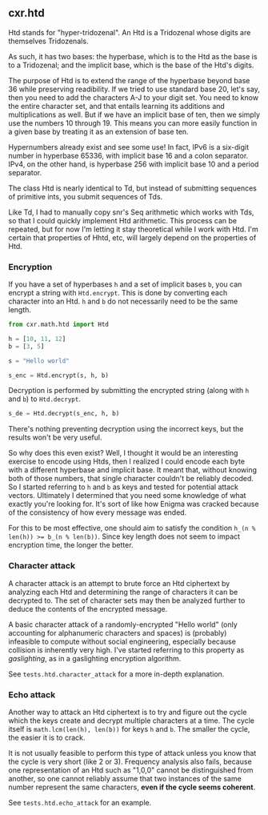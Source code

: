 ## cxr.htd

Htd stands for "hyper-tridozenal". An Htd is a Tridozenal whose digits are themselves Tridozenals.

As such, it has two bases: the hyperbase, which is to the Htd as the base is to a Tridozenal; and the implicit base, which is the base of the Htd's digits.

The purpose of Htd is to extend the range of the hyperbase beyond base 36 while preserving readibility. If we tried to use standard base 20, let's say, then you need to add the characters A-J to your digit set. You need to know the entire character set, and that entails learning its additions and multiplications as well. But if we have an implicit base of ten, then we simply use the numbers 10 through 19. This means you can more easily function in a given base by treating it as an extension of base ten.

Hypernumbers already exist and see some use! In fact, IPv6 is a six-digit number in hyperbase 65336, with implicit base 16 and a colon separator. IPv4, on the other hand, is hyperbase 256 with implicit base 10 and a period separator.

The class Htd is nearly identical to Td, but instead of submitting sequences of primitive ints, you submit sequences of Tds.

Like Td, I had to manually copy snr's Seq arithmetic which works with Tds, so that I could quickly implement Htd arithmetic. This process can be repeated, but for now I'm letting it stay theoretical while I work with Htd. I'm certain that properties of Hhtd, etc, will largely depend on the properties of Htd.

### Encryption

If you have a set of hyperbases `h` and a set of implicit bases `b`, you can encrypt a string with `Htd.encrypt`. This is done by converting each character into an Htd. `h` and `b` do not necessarily need to be the same length.

```python
from cxr.math.htd import Htd

h = [10, 11, 12]
b = [3, 5]

s = "Hello world"

s_enc = Htd.encrypt(s, h, b)
```

Decryption is performed by submitting the encrypted string (along with `h` and `b`) to `Htd.decrypt`.

```python
s_de = Htd.decrypt(s_enc, h, b)
```

There's nothing preventing decryption using the incorrect keys, but the results won't be very useful.

So why does this even exist? Well, I thought it would be an interesting exercise to encode using Htds, then I realized I could encode each byte with a different hyperbase and implicit base. It meant that, without knowing both of those numbers, that single character couldn't be reliably decoded. So I started referring to `h` and `b` as keys and tested for potential attack vectors. Ultimately I determined that you need some knowledge of what exactly you're looking for. It's sort of like how Enigma was cracked because of the consistency of how every message was ended.

For this to be most effective, one should aim to satisfy the condition `h_(n % len(h)) >= b_(n % len(b))`. Since key length does not seem to impact encryption time, the longer the better.

### Character attack

A character attack is an attempt to brute force an Htd ciphertext by analyzing each Htd and determining the range of characters it can be decrypted to. The set of character sets may then be analyzed further to deduce the contents of the encrypted message.

A basic character attack of a randomly-encrypted "Hello world" (only accounting for alphanumeric characters and spaces) is (probably) infeasible to compute without social engineering, especially because collision is inherently very high. I've started referring to this property as *gaslighting*, as in a gaslighting encryption algorithm.

See `tests.htd.character_attack` for a more in-depth explanation.

### Echo attack

Another way to attack an Htd ciphertext is to try and figure out the cycle which the keys create and decrypt multiple characters at a time. The cycle itself is `math.lcm(len(h), len(b))` for keys `h` and `b`. The smaller the cycle, the easier it is to crack.

It is not usually feasible to perform this type of attack unless you know that the cycle is very short (like 2 or 3). Frequency analysis also fails, because one representation of an Htd such as "1,0,0" cannot be distinguished from another, so one cannot reliably assume that two instances of the same number represent the same characters, **even if the cycle seems coherent**.

See `tests.htd.echo_attack` for an example.